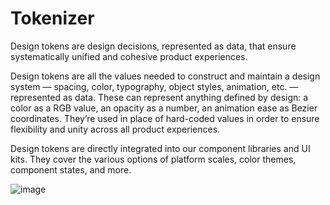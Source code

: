 # Tokenizer

Design tokens are design decisions, represented as data, that ensure systematically unified and cohesive product experiences.

Design tokens are all the values needed to construct and maintain a design system — spacing, color, typography, object styles, animation, etc. — represented as data. These can represent anything defined by design: a color as a RGB value, an opacity as a number, an animation ease as Bezier coordinates. They’re used in place of hard-coded values in order to ensure flexibility and unity across all product experiences.

Design tokens are directly integrated into our component libraries and UI kits. They cover the various options of platform scales, color themes, component states, and more.

![image](https://user-images.githubusercontent.com/1465579/156243175-249adbd6-8a38-4e42-9312-58899f1c859d.png)

